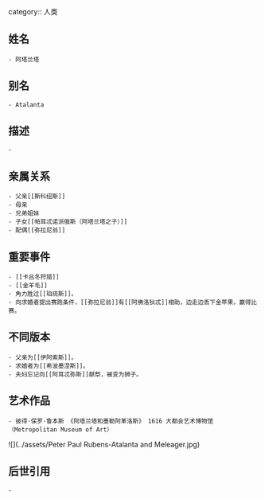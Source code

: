category:: 人类
## 姓名
	- 阿塔兰塔
## 别名
	- Atalanta
## 描述
	-
## 亲属关系
	- 父亲[[斯科纽斯]]
	- 母亲
	- 兄弟姐妹
	- 子女[[帕耳忒诺派俄斯（阿塔兰塔之子）]]
	- 配偶[[弥拉尼翁]]
## 重要事件
	- [[卡吕冬狩猎]]
	- [[金羊毛]]
	- 角力胜过[[珀琉斯]]。
	- 向求婚者提出赛跑条件，[[弥拉尼翁]]有[[阿佛洛狄忒]]相助，边走边丢下金苹果，赢得比赛。
## 不同版本
	- 父亲为[[伊阿索斯]]。
	- 求婚者为[[希波墨涅斯]]。
	- 夫妇忘记向[[阿耳忒弥斯]]献祭，被变为狮子。
## 艺术作品
	- 彼得·保罗·鲁本斯 《阿塔兰塔和墨勒阿革洛斯》 1616 大都会艺术博物馆（Metropolitan Museum of Art）
 ![](../assets/Peter Paul Rubens-Atalanta and Meleager.jpg)
## 后世引用
	-

